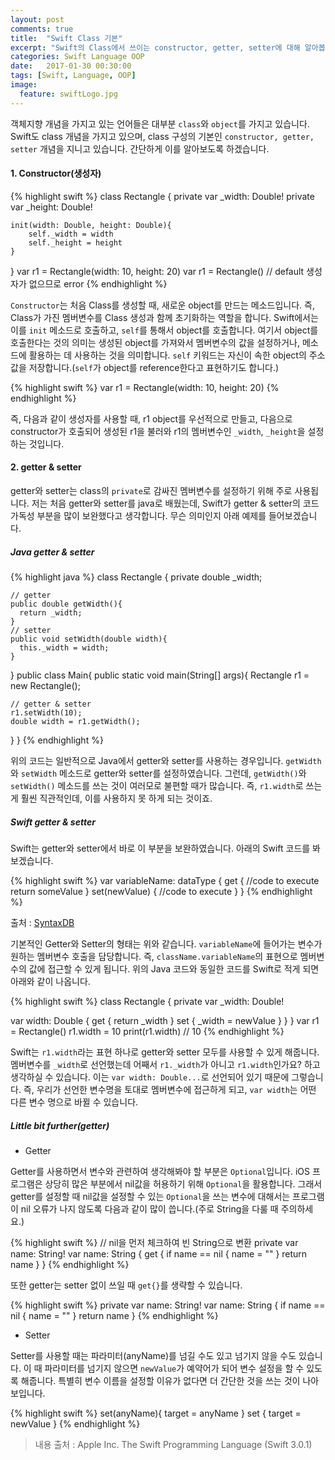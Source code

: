 ```yaml
---
layout: post
comments: true
title:  "Swift Class 기본"
excerpt: "Swift의 Class에서 쓰이는 constructor, getter, setter에 대해 알아봅니다."
categories: Swift Language OOP
date:   2017-01-30 00:30:00
tags: [Swift, Language, OOP]
image:
  feature: swiftLogo.jpg
---
```


객체지향 개념을 가지고 있는 언어들은 대부분 <code>class</code>와 <code>object</code>를 가지고 있습니다. Swift도 class 개념을 가지고 있으며, class 구성의 기본인 <code>constructor, getter, setter</code> 개념을 지니고 있습니다. 간단하게 이를 알아보도록 하겠습니다.

#### 1. Constructor(생성자)

{% highlight swift %}
class Rectangle {
    private var _width: Double!
    private var _height: Double!

    init(width: Double, height: Double){
        self._width = width
        self._height = height
    }
}
var r1 = Rectangle(width: 10, height: 20)
var r1 = Rectangle() // default 생성자가 없으므로 error
{% endhighlight %}

<code>Constructor</code>는 처음 Class를 생성할 때, 새로운 object를 만드는 메소드입니다. 즉, Class가 가진 멤버변수를 Class 생성과 함께 초기화하는 역할을 합니다. Swift에서는 이를 <code>init</code> 메소드로 호출하고, <code>self</code>를 통해서 object를 호출합니다. 여기서 object를 호출한다는 것의 의미는 생성된 object를 가져와서 멤버변수의 값을 설정하거나, 메소드에 활용하는 데 사용하는 것을 의미합니다. <code>self</code> 키워드는 자신이 속한 object의 주소값을 저장합니다.(<code>self</code>가 object를 reference한다고 표현하기도 합니다.)

{% highlight swift %}
var r1 = Rectangle(width: 10, height: 20)
{% endhighlight %}

즉, 다음과 같이 생성자를 사용할 때, r1 object를 우선적으로 만들고, 다음으로 constructor가 호출되어 생성된 r1을 불러와 r1의 멤버변수인 <code>_width</code>, <code>_height</code>을 설정하는 것입니다.<!--_-->

#### 2. getter & setter

getter와 setter는 class의 <code>private</code>로 감싸진 멤버변수를 설정하기 위해 주로 사용됩니다. 저는 처음 getter와 setter를 java로 배웠는데, Swift가 getter & setter의 코드 가독성 부분을 많이 보완했다고 생각합니다. 무슨 의미인지 아래 예제를 들어보겠습니다.

##### Java getter & setter

{% highlight java %}
class Rectangle {
    private double _width;

    // getter
    public double getWidth(){
      return _width;
    }
    // setter
    public void setWidth(double width){
      this._width = width;
    }
}
public class Main{
  public static void main(String[] args){
    Rectangle r1 = new Rectangle();

    // getter & setter
    r1.setWidth(10);
    double width = r1.getWidth();
  }
}
{% endhighlight %}

위의 코드는 일반적으로 Java에서 getter와 setter를 사용하는 경우입니다. <code>getWidth</code>와 <code>setWidth</code> 메소드로 getter와 setter를 설정하였습니다. 그런데, <code>getWidth()</code>와 <code>setWidth()</code> 메소드를 쓰는 것이 여러모로 불편할 때가 많습니다. 즉, <code>r1.width</code>로 쓰는 게 훨씬 직관적인데, 이를 사용하지 못 하게 되는 것이죠.

##### Swift getter & setter

Swift는 getter와 setter에서 바로 이 부분을 보완하였습니다. 아래의 Swift 코드를 봐보겠습니다.

{% highlight swift %}
var variableName: dataType {
    get {
        //code to execute
        return someValue
    }
    set(newValue) {
        //code to execute
    }
}
{% endhighlight %}

출처 : <a href="https://syntaxdb.com/ref/swift/getters-setters">SyntaxDB</a>

기본적인 Getter와 Setter의 형태는 위와 같습니다. <code>variableName</code>에 들어가는 변수가 원하는 멤버변수 호출을 담당합니다. 즉, <code>className.variableName</code>의 표현으로 멤버변수의 값에 접근할 수 있게 됩니다. 위의 Java 코드와 동일한 코드를 Swift로 적게 되면 아래와 같이 나옵니다.

{% highlight swift %}
class Rectangle {
  private var _width: Double!

  var width: Double {
    get {
      return _width
    } set {
      _width = newValue
    }
  }
}
var r1 = Rectangle()
r1.width = 10
print(r1.width) // 10
{% endhighlight %}

Swift는 <code>r1.width</code>라는 표현 하나로 getter와 setter 모두를 사용할 수 있게 해줍니다. 멤버변수를 <code>_width</code>로 선언했는데 어째서 <code>r1._width</code>가 아니고 <code>r1.width</code>인가요? 하고 생각하실 수 있습니다. 이는 <code>var width: Double...</code>로 선언되어 있기 때문에 그렇습니다. 즉, 우리가 선언한 변수명을 토대로 멤버변수에 접근하게 되고, <code>var width</code>는 어떤 다른 변수 명으로 바뀔 수 있습니다.<!--_-->

##### Little bit further(getter)

* Getter

Getter를 사용하면서 변수와 관련하여 생각해봐야 할 부분은 <code>Optional</code>입니다. iOS 프로그램은 상당히 많은 부분에서 nil값을 허용하기 위해 <code>Optional</code>을 활용합니다. 그래서 getter를 설정할 때 nil값을 설정할 수 있는 <code>Optional</code>을 쓰는 변수에 대해서는 프로그램이 nil 오류가 나지 않도록 다음과 같이 많이 씁니다.(주로 String을 다룰 때 주의하세요.)

{% highlight swift %}
// nil을 먼저 체크하여 빈 String으로 변환
private var name: String!
var name: String {
  get {
    if name == nil {
      name = ""
    }
    return name
  }
}
{% endhighlight %}

또한 getter는 setter 없이 쓰일 때 <code>get{}</code>를 생략할 수 있습니다.

{% highlight swift %}
private var name: String!
var name: String {
  if name == nil {
    name = ""
  }
  return name
}
{% endhighlight %}

* Setter

Setter를 사용할 때는 파라미터(anyName)를 넘길 수도 있고 넘기지 않을 수도 있습니다. 이 때 파라미터를 넘기지 않으면 <code>newValue</code>가 예약어가 되어 변수 설정을 할 수 있도록 해줍니다. 특별히 변수 이름을 설정할 이유가 없다면 더 간단한 것을 쓰는 것이 나아 보입니다.

{% highlight swift %}
set(anyName){
  target = anyName
}
set {
  target = newValue
}
{% endhighlight %}


> 내용 출처 : Apple Inc. The Swift Programming Language (Swift 3.0.1)
